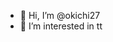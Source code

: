 - 👋 Hi, I’m @okichi27
- 👀 I’m interested in tt

<!---
okichi27/okichi27 is a ✨ special ✨ repository because its `README.md` (this file) appears on your GitHub profile.
You can click the Preview link to take a look at your changes.
--->
